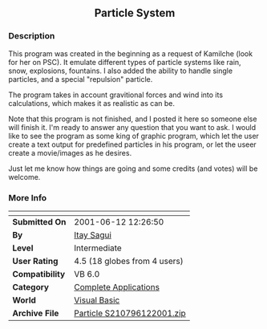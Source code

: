 ﻿<div align="center">

## Particle System


</div>

### Description

This program was created in the beginning as a request of Kamilche (look for her on PSC). It emulate different types of particle systems like rain, snow, explosions, fountains. I also added the ability to handle single particles, and a special "repulsion" particle.

The program takes in account gravitional forces and wind into its calculations, which makes it as realistic as can be.

Note that this program is not finished, and I posted it here so someone else will finish it. I'm ready to answer any question that you want to ask. I would like to see the program as some king of graphic program, which let the user create a text output for predefined particles in his program, or let the useer create a movie/images as he desires.

Just let me know how things are going and some credits (and votes) will be welcome.
 
### More Info
 


<span>             |<span>
---                |---
**Submitted On**   |2001-06-12 12:26:50
**By**             |[Itay Sagui](https://github.com/Planet-Source-Code/PSCIndex/blob/master/ByAuthor/itay-sagui.md)
**Level**          |Intermediate
**User Rating**    |4.5 (18 globes from 4 users)
**Compatibility**  |VB 6\.0
**Category**       |[Complete Applications](https://github.com/Planet-Source-Code/PSCIndex/blob/master/ByCategory/complete-applications__1-27.md)
**World**          |[Visual Basic](https://github.com/Planet-Source-Code/PSCIndex/blob/master/ByWorld/visual-basic.md)
**Archive File**   |[Particle S210796122001\.zip](https://github.com/Planet-Source-Code/itay-sagui-particle-system__1-23847/archive/master.zip)








